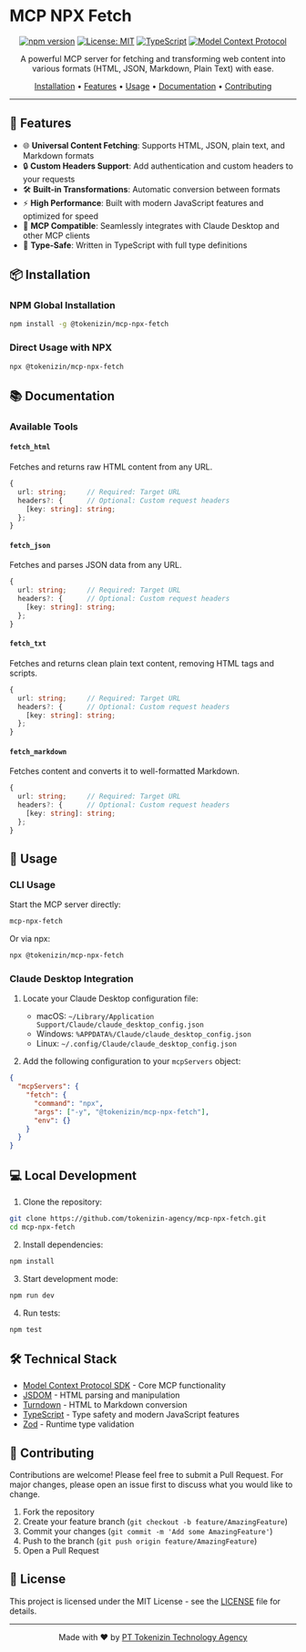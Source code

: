 # MCP NPX Fetch

<div align="center">

[![npm version](https://img.shields.io/npm/v/@tokenizin/mcp-npx-fetch.svg)](https://www.npmjs.com/package/@tokenizin/mcp-npx-fetch)
[![License: MIT](https://img.shields.io/badge/License-MIT-yellow.svg)](https://opensource.org/licenses/MIT)
[![TypeScript](https://img.shields.io/badge/TypeScript-5.7-blue.svg)](https://www.typescriptlang.org/)
[![Model Context Protocol](https://img.shields.io/badge/MCP-Compatible-green.svg)](https://github.com/modelcontextprotocol)

A powerful MCP server for fetching and transforming web content into various formats (HTML, JSON, Markdown, Plain Text) with ease.

[Installation](#installation) •
[Features](#features) •
[Usage](#usage) •
[Documentation](#documentation) •
[Contributing](#contributing)

</div>

---

## 🚀 Features

- 🌐 **Universal Content Fetching**: Supports HTML, JSON, plain text, and Markdown formats
- 🔒 **Custom Headers Support**: Add authentication and custom headers to your requests
- 🛠 **Built-in Transformations**: Automatic conversion between formats
- ⚡ **High Performance**: Built with modern JavaScript features and optimized for speed
- 🔌 **MCP Compatible**: Seamlessly integrates with Claude Desktop and other MCP clients
- 🎯 **Type-Safe**: Written in TypeScript with full type definitions

## 📦 Installation

### NPM Global Installation

```bash
npm install -g @tokenizin/mcp-npx-fetch
```

### Direct Usage with NPX

```bash
npx @tokenizin/mcp-npx-fetch
```

## 📚 Documentation

### Available Tools

#### `fetch_html`

Fetches and returns raw HTML content from any URL.

```typescript
{
  url: string;     // Required: Target URL
  headers?: {      // Optional: Custom request headers
    [key: string]: string;
  };
}
```

#### `fetch_json`

Fetches and parses JSON data from any URL.

```typescript
{
  url: string;     // Required: Target URL
  headers?: {      // Optional: Custom request headers
    [key: string]: string;
  };
}
```

#### `fetch_txt`

Fetches and returns clean plain text content, removing HTML tags and scripts.

```typescript
{
  url: string;     // Required: Target URL
  headers?: {      // Optional: Custom request headers
    [key: string]: string;
  };
}
```

#### `fetch_markdown`

Fetches content and converts it to well-formatted Markdown.

```typescript
{
  url: string;     // Required: Target URL
  headers?: {      // Optional: Custom request headers
    [key: string]: string;
  };
}
```

## 🔧 Usage

### CLI Usage

Start the MCP server directly:

```bash
mcp-npx-fetch
```

Or via npx:

```bash
npx @tokenizin/mcp-npx-fetch
```

### Claude Desktop Integration

1. Locate your Claude Desktop configuration file:

   - macOS: `~/Library/Application Support/Claude/claude_desktop_config.json`
   - Windows: `%APPDATA%/Claude/claude_desktop_config.json`
   - Linux: `~/.config/Claude/claude_desktop_config.json`

2. Add the following configuration to your `mcpServers` object:

```json
{
  "mcpServers": {
    "fetch": {
      "command": "npx",
      "args": ["-y", "@tokenizin/mcp-npx-fetch"],
      "env": {}
    }
  }
}
```

## 💻 Local Development

1. Clone the repository:

```bash
git clone https://github.com/tokenizin-agency/mcp-npx-fetch.git
cd mcp-npx-fetch
```

2. Install dependencies:

```bash
npm install
```

3. Start development mode:

```bash
npm run dev
```

4. Run tests:

```bash
npm test
```

## 🛠 Technical Stack

- [Model Context Protocol SDK](https://github.com/modelcontextprotocol/sdk) - Core MCP functionality
- [JSDOM](https://github.com/jsdom/jsdom) - HTML parsing and manipulation
- [Turndown](https://github.com/mixmark-io/turndown) - HTML to Markdown conversion
- [TypeScript](https://www.typescriptlang.org/) - Type safety and modern JavaScript features
- [Zod](https://github.com/colinhacks/zod) - Runtime type validation

## 🤝 Contributing

Contributions are welcome! Please feel free to submit a Pull Request. For major changes, please open an issue first to discuss what you would like to change.

1. Fork the repository
2. Create your feature branch (`git checkout -b feature/AmazingFeature`)
3. Commit your changes (`git commit -m 'Add some AmazingFeature'`)
4. Push to the branch (`git push origin feature/AmazingFeature`)
5. Open a Pull Request

## 📄 License

This project is licensed under the MIT License - see the [LICENSE](LICENSE) file for details.

---

<div align="center">
Made with ❤️ by <a href="https://github.com/tokenizin-agency">PT Tokenizin Technology Agency</a>
</div>
